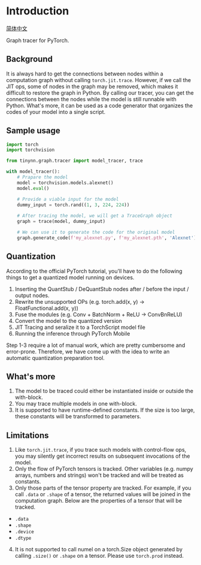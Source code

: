 # Introduction
[简体中文](tinynn/graph/README_zh-CN.md)

Graph tracer for PyTorch. 

## Background

It is always hard to get the connections between nodes within a computation graph without calling `torch.jit.trace`. However, if we call the JIT ops, some of nodes in the graph may be removed, which makes it difficult to restore the graph in Python. By calling our tracer, you can get the connections between the nodes while the model is still runnable with Python. What's more, it can be used as a code generator that organizes the codes of your model into a single script.

## Sample usage
```py
import torch
import torchvision

from tinynn.graph.tracer import model_tracer, trace

with model_tracer():
    # Prapare the model
    model = torchvision.models.alexnet()
    model.eval()

    # Provide a viable input for the model
    dummy_input = torch.rand((1, 3, 224, 224))
    
    # After tracing the model, we will get a TraceGraph object 
    graph = trace(model, dummy_input)

    # We can use it to generate the code for the original model
    graph.generate_code(f'my_alexnet.py', f'my_alexnet.pth', 'Alexnet')
```

## Quantization
According to the official PyTorch tutorial, you'll have to do the following things to get a quantized model running on devices.
1. Inserting the QuantStub / DeQuantStub nodes after / before the input / output nodes.
2. Rewrite the unsupported OPs (e.g. torch.add(x, y) -> FloatFunctional.add(x, y))
3. Fuse the modules (e.g. Conv + BatchNorm + ReLU -> ConvBnReLU)
4. Convert the model to the quantized version
5. JIT Tracing and seralize it to a TorchScript model file
6. Running the inference through PyTorch Mobile

Step 1-3 require a lot of manual work, which are pretty cumbersome and error-prone. Therefore, we have come up with the idea to write an automatic quantization preparation tool. 

## What's more
1. The model to be traced could either be instantiated inside or outside the with-block.
2. You may trace multiple models in one with-block.
3. It is supported to have runtime-defined constants. If the size is too large, these constants will be transformed to parameters.


## Limitations
1. Like `torch.jit.trace`, if you trace such models with control-flow ops, you may silently get incorrect results on subsequent invocations of the model.
2. Only the flow of PyTorch tensors is tracked. Other variables (e.g. numpy arrays, numbers and strings) won't be tracked and will be treated as constants.
3. Only those parts of the tensor property are tracked. For example, if you call `.data` or `.shape` of a tensor, the returned values will be joined in the computation graph. Below are the properties of a tensor that will be tracked.
  - `.data`
  - `.shape`
  - `.device`
  - `.dtype`
4. It is not supported to call numel on a torch.Size object generated by calling `.size()` or `.shape` on a tensor. Please use `torch.prod` instead.
